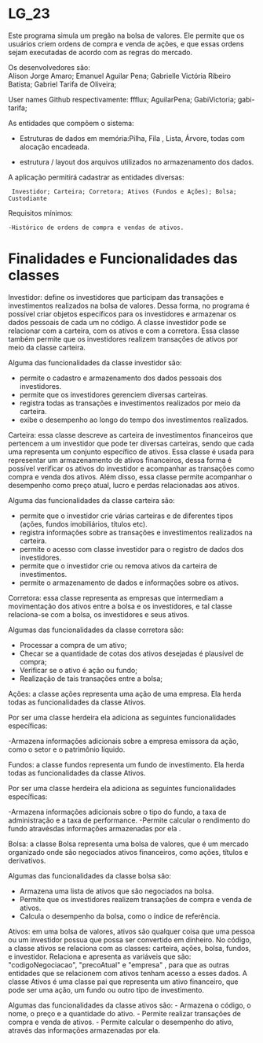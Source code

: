 # LG_23
Este programa simula um pregão na bolsa de valores. Ele permite que os usuários criem ordens de compra e venda de ações, e que essas ordens sejam executadas de acordo com as regras do mercado.

Os desenvolvedores são:  
Alison Jorge Amaro; 
Emanuel Aguilar Pena; 
Gabrielle Victória Ribeiro Batista; 
Gabriel Tarifa de Oliveira;

User names Github respectivamente:
ffflux;
AguilarPena;
GabiVictoria;
gabi-tarifa;

As entidades que compõem o sistema:
   - Estruturas de dados em memória:Pilha, Fila , Lista, Árvore, todas com alocação encadeada.

  - estrutura / layout  dos arquivos utilizados no armazenamento dos dados.

A aplicação permitirá cadastrar as entidades diversas:

     Investidor; Carteira; Corretora; Ativos (Fundos e Ações); Bolsa; Custodiante

Requisitos mínimos:

    -Histórico de ordens de compra e vendas de ativos.

# Finalidades e Funcionalidades das classes

Investidor: define os investidores que participam das transações e investimentos realizados na bolsa de valores. Dessa forma, no programa é possível criar objetos específicos para os investidores e armazenar os dados pessoais de cada um no código. A classe investidor pode se relacionar com a carteira, com os ativos e com a corretora. Essa classe também permite que os investidores realizem transações de ativos por meio da classe carteira.

Alguma das funcionalidades da classe investidor são:
- permite o cadastro e armazenamento dos dados pessoais dos investidores.
- permite que os investidores gerenciem diversas carteiras.
- registra todas as transações e investimentos realizados por meio da carteira.
- exibe o desempenho ao longo do tempo dos investimentos realizados.

Carteira: essa classe descreve as carteira de investimentos financeiros que pertencem a um investidor que pode ter diversas carteiras, sendo que cada uma representa um conjunto específico de ativos. Essa classe é usada para representar um armazenamento de ativos financeiros, dessa forma é possível verificar os ativos do investidor e acompanhar as transações como compra e venda dos ativos. Além disso, essa classe permite acompanhar o desempenho como preço atual, lucro e perdas relacionadas aos ativos.

Alguma das funcionalidades da classe carteira são:
- permite que o investidor crie várias carteiras e de diferentes tipos (ações, fundos imobiliários, títulos etc).
- registra informações sobre as transações e investimentos realizados na carteira.
- permite o acesso com classe investidor para o registro de dados dos investidores.
- permite que o investidor crie ou remova ativos da carteira de investimentos.
- permite o armazenamento de dados e informações sobre os ativos.

Corretora: essa classe representa as empresas que intermediam a movimentação dos ativos entre a bolsa e os investidores, e tal classe relaciona-se com a bolsa, os investidores e seus ativos.

Algumas das funcionalidades da classe corretora são: 
- Processar a compra de um ativo;
- Checar se a quantidade de cotas dos ativos desejadas é plausível de compra;
- Verificar se o ativo é ação ou fundo;
- Realização de tais transações entre a bolsa;

Ações: a classe ações representa uma ação de uma empresa. Ela herda todas as funcionalidades da classe Ativos.

Por ser uma classe herdeira ela adiciona as seguintes funcionalidades específicas:

 -Armazena informações adicionais sobre a empresa emissora da ação, como o setor e o patrimônio líquido.

Fundos: a classe fundos representa um fundo de investimento. Ela herda todas as funcionalidades da classe Ativos.

Por ser uma classe herdeira ela adiciona as seguintes funcionalidades específicas:

 -Armazena informações adicionais sobre o tipo do fundo, a taxa de administração e a taxa de performance.
 -Permite calcular o rendimento do fundo atravésdas informações armazenadas por ela .

Bolsa: a classe Bolsa representa uma bolsa de valores, que é um mercado organizado onde são negociados ativos financeiros, como ações, títulos e derivativos. 

Algumas das funcionalidades da classe bolsa são: 
 - Armazena uma lista de ativos que são negociados na bolsa.
 - Permite que os investidores realizem transações de compra e venda de ativos.
 - Calcula o desempenho da bolsa, como o índice de referência.

Ativos: em uma bolsa de valores, ativos são qualquer coisa que uma pessoa ou um investidor possua que possa ser convertido em dinheiro. No código, a classe ativos se relaciona com as classes: carteira, ações, bolsa, fundos, e investidor. Relaciona e apresenta as variáveis que são: "codigoNegociacao", "precoAtual" e "empresa" , para que as outras entidades que se relacionem com ativos tenham acesso a esses dados.
A classe Ativos é uma classe pai que representa um ativo financeiro, que pode ser uma ação, um fundo ou outro tipo de investimento.

Algumas das funcionalidades da classe ativos são:
    - Armazena o código, o nome, o preço e a quantidade do ativo.
    - Permite realizar transações de compra e venda de ativos.
    - Permite calcular o desempenho do ativo, através das informações armazenadas por ela.
